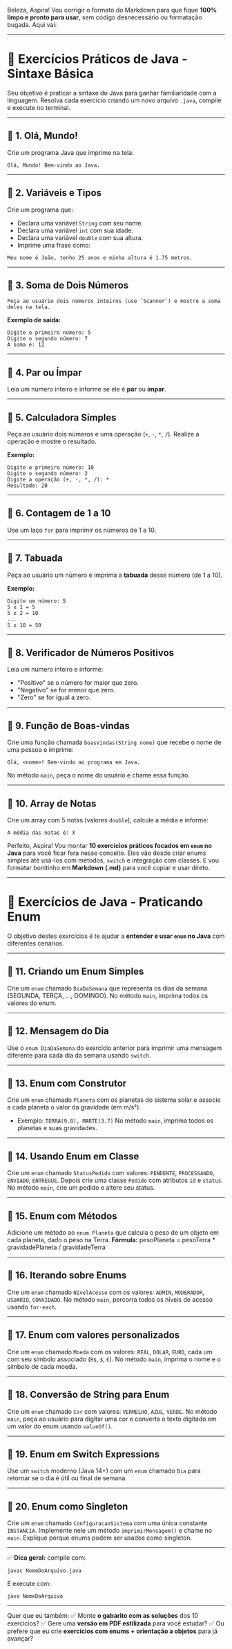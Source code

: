Beleza, Aspira! Vou corrigir o formato do Markdown para que fique **100% limpo e pronto para usar**, sem código desnecessário ou formatação bugada. Aqui vai:

---

# 📝 Exercícios Práticos de Java - Sintaxe Básica

Seu objetivo é praticar a sintaxe do Java para ganhar familiaridade com a linguagem. Resolva cada exercício criando um novo arquivo `.java`, compile e execute no terminal.

---

## 📘 1. Olá, Mundo!

Crie um programa Java que imprime na tela:

```
Olá, Mundo! Bem-vindo ao Java.
```

---

## 📘 2. Variáveis e Tipos

Crie um programa que:

* Declara uma variável `String` com seu nome.
* Declara uma variável `int` com sua idade.
* Declara uma variável `double` com sua altura.
* Imprime uma frase como:

```
Meu nome é João, tenho 25 anos e minha altura é 1.75 metros.
```

---

## 📘 3. Soma de Dois Números

    Peça ao usuário dois números inteiros (use `Scanner`) e mostre a soma deles na tela.

**Exemplo de saída:**

```
Digite o primeiro número: 5
Digite o segundo número: 7
A soma é: 12
```

---

## 📘 4. Par ou Ímpar

Leia um número inteiro e informe se ele é **par** ou **ímpar**.

---

## 📘 5. Calculadora Simples

Peça ao usuário dois números e uma operação (`+`, `-`, `*`, `/`). Realize a operação e mostre o resultado.

**Exemplo:**

```
Digite o primeiro número: 10
Digite o segundo número: 2
Digite a operação (+, -, *, /): *
Resultado: 20
```

---

## 📘 6. Contagem de 1 a 10

Use um laço `for` para imprimir os números de 1 a 10.

---

## 📘 7. Tabuada

Peça ao usuário um número e imprima a **tabuada** desse número (de 1 a 10).

**Exemplo:**

```
Digite um número: 5
5 x 1 = 5
5 x 2 = 10
...
5 x 10 = 50
```

---

## 📘 8. Verificador de Números Positivos

Leia um número inteiro e informe:

* "Positivo" se o número for maior que zero.
* "Negativo" se for menor que zero.
* "Zero" se for igual a zero.

---

## 📘 9. Função de Boas-vindas

Crie uma função chamada `boasVindas(String nome)` que recebe o nome de uma pessoa e imprime:

```
Olá, <nome>! Bem-vindo ao programa em Java.
```

No método `main`, peça o nome do usuário e chame essa função.

---

## 📘 10. Array de Notas

Crie um array com 5 notas (valores `double`), calcule a média e informe:

```
A média das notas é: X
```

Perfeito, Aspira! Vou montar **10 exercícios práticos focados em `enum` no Java** para você ficar fera nesse conceito. Eles vão desde criar enums simples até usá-los com métodos, `switch` e integração com classes. E vou formatar bonitinho em **Markdown (.md)** para você copiar e usar direto.

---

# 📝 Exercícios de Java - Praticando Enum

O objetivo destes exercícios é te ajudar a **entender e usar `enum` no Java** com diferentes cenários.

---

## 📘 11. Criando um Enum Simples

Crie um `enum` chamado `DiaDaSemana` que representa os dias da semana (SEGUNDA, TERÇA, ..., DOMINGO). No método `main`, imprima todos os valores do enum.

---

## 📘 12. Mensagem do Dia

Use o `enum DiaDaSemana` do exercício anterior para imprimir uma mensagem diferente para cada dia da semana usando `switch`.

---

## 📘 13. Enum com Construtor

Crie um `enum` chamado `Planeta` com os planetas do sistema solar e associe a cada planeta o valor da gravidade (em m/s²).

* Exemplo: `TERRA(9.8), MARTE(3.7)`
  No método `main`, imprima todos os planetas e suas gravidades.

---

## 📘 14. Usando Enum em Classe

Crie um `enum` chamado `StatusPedido` com valores: `PENDENTE`, `PROCESSANDO`, `ENVIADO`, `ENTREGUE`.
Depois crie uma classe `Pedido` com atributos `id` e `status`. No método `main`, crie um pedido e altere seu status.

---

## 📘 15. Enum com Métodos

Adicione um método ao `enum Planeta` que calcula o peso de um objeto em cada planeta, dado o peso na Terra.
**Fórmula:** pesoPlaneta = pesoTerra \* gravidadePlaneta / gravidadeTerra

---

## 📘 16. Iterando sobre Enums

Crie um `enum` chamado `NivelAcesso` com os valores: `ADMIN`, `MODERADOR`, `USUARIO`, `CONVIDADO`. No método `main`, percorra todos os níveis de acesso usando `for-each`.

---

## 📘 17. Enum com valores personalizados

Crie um `enum` chamado `Moeda` com os valores: `REAL`, `DOLAR`, `EURO`, cada um com seu símbolo associado (`R$`, `$`, `€`).
No método `main`, imprima o nome e o símbolo de cada moeda.

---

## 📘 18. Conversão de String para Enum

Crie um `enum` chamado `Cor` com valores: `VERMELHO`, `AZUL`, `VERDE`.
No método `main`, peça ao usuário para digitar uma cor e converta o texto digitado em um valor do enum usando `valueOf()`.

---

## 📘 19. Enum em Switch Expressions

Use um `switch` moderno (Java 14+) com um `enum` chamado `Dia` para retornar se o dia é útil ou final de semana.

---

## 📘 20. Enum como Singleton

Crie um `enum` chamado `ConfiguracaoSistema` com uma única constante `INSTANCIA`.
Implemente nele um método `imprimirMensagem()` e chame no `main`. Explique porque enums podem ser usados como singleton.

---

✅ **Dica geral:** compile com:

```
javac NomeDoArquivo.java
```

E execute com:

```
java NomeDoArquivo
```

---

Quer que eu também:
✅ Monte **o gabarito com as soluções** dos 10 exercícios?
✅ Gere uma **versão em PDF estilizada** para você estudar?
✅ Ou prefere que eu crie **exercícios com enums + orientação a objetos** para já avançar?

